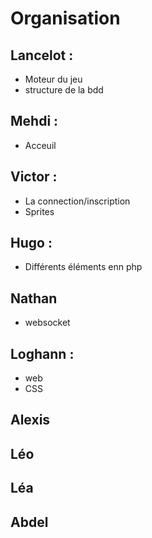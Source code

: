 # Organisation


## Lancelot :
 - Moteur du jeu
 - structure de la bdd

## Mehdi :
 - Acceuil

## Victor :
 - La connection/inscription
 - Sprites

## Hugo :
 - Différents éléments enn php

## Nathan
 - websocket

## Loghann :
 - web
 - CSS

## Alexis

## Léo

## Léa

## Abdel

